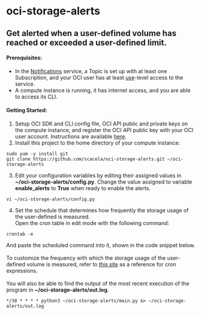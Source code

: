 # oci-storage-alerts

## Get alerted when a user-defined volume has reached or exceeded a user-defined limit.

#### Prerequisites:
* In the [Notifications](https://docs.oracle.com/en-us/iaas/Content/Notification/home.htm) service, a Topic is set up with at least one Subscription, and your OCI user has at least [use](https://docs.oracle.com/en-us/iaas/Content/Identity/Concepts/policies.htm)-level access to the service.
* A compute instance is running, it has internet access, and you are able to access its CLI.

#### Getting Started:
1. Setup OCI SDK and CLI config file, OCI API public and private keys on the compute instance, and register the OCI API public key with your OCI user account. Instructions are available [here](https://oracle-cloud-infrastructure-python-sdk.readthedocs.io/en/latest/installation.html#install).
2. Install this project to the home directory of your compute instance:
```
sudo yum -y install git
git clone https://github.com/scacela/oci-storage-alerts.git ~/oci-storage-alerts
```
3. Edit your configuration variables by editing their assigned values in <b>~/oci-storage-alerts/config.py</b>. Change the value assigned to variable <b>enable_alerts</b> to <b>True</b> when ready to enable the alerts.
```
vi ~/oci-storage-alerts/config.py
```
4. Set the schedule that determines how frequently the storage usage of the user-defined is measured.\
Open the cron table in edit mode with the following command:
```
crontab -e
```
And paste the scheduled command into it, shown in the code snippet below.\
\
To customize the frequency with which the storage usage of the user-defined volume is measured, refer to [this site](https://crontab.guru/) as a reference for cron expressions.\
\
You will also be able to find the output of the most recent execution of the program in <b>~/oci-storage-alerts/out.log</b>.
```
*/30 * * * * python3 ~/oci-storage-alerts/main.py &> ~/oci-storage-alerts/out.log
```